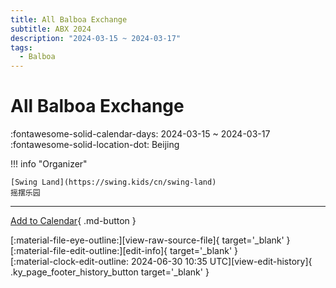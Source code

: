 ```yaml
---
title: All Balboa Exchange
subtitle: ABX 2024
description: "2024-03-15 ~ 2024-03-17"
tags:
  - Balboa
---
```


# All Balboa Exchange 

:fontawesome-solid-calendar-days: 2024-03-15 ~ 2024-03-17  
:fontawesome-solid-location-dot: Beijing  

!!! info "Organizer"

    [Swing Land](https://swing.kids/cn/swing-land)  
    摇摆乐园  

---

[Add to Calendar](https://swing.news/ics/en/2024/cn/all-balboa-exchange-2024.ics){ .md-button }

<div class="ky_page_footer" markdown>
<div class="ky_page_footer_trailing" markdown="span">
[:material-file-eye-outline:][view-raw-source-file]{ target='_blank' }
[:material-file-edit-outline:][edit-info]{ target='_blank' }
</div>
<div class="ky_page_footer_leading" markdown="span">
[:material-clock-edit-outline: 2024-06-30 10:35 UTC][view-edit-history]{ .ky_page_footer_history_button target='_blank' }
</div>
</div>

[view-raw-source-file]: https://github.com/swingdance/events/blob/main/2024/cn/all-balboa-exchange-2024.json "View Raw Source File"
[edit-info]: https://github.com/swingdance/events/issues/new?assignees=&labels=update+event&projects=&template=03-update_entity.yml&title=%5B2024%2Fcn%5D%20All%20Balboa%20Exchange&region=cn&year=2024&id=all-balboa-exchange-2024&name=All%20Balboa%20Exchange&org_id=swing-land "Edit Info"

[view-edit-history]: https://github.com/swingdance/events/commits/main/2024/cn/all-balboa-exchange-2024.json "View Edit History"
